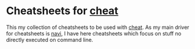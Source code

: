 # Cheatsheets for [cheat]

This my collection of cheatsheets to be used with [cheat]. As my main driver for cheatsheets is [navi], I have here cheatsheets which focus on stuff no directly executed on command line.

[navi]: https://github.com/denisidoro/navi
[cheat]: https://github.com/cheat/cheat